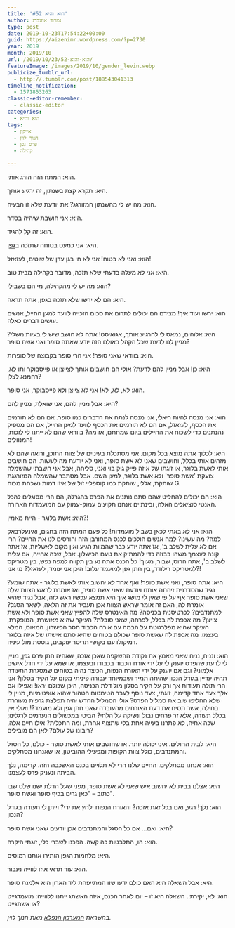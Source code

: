 ```yaml
---
title: 'הוא והיא #52'
author: נמרוד איזנברג
type: post
date: 2019-10-23T17:54:22+00:00
guid: https://aizenimr.wordpress.com/?p=2730
year: 2019
month: 2019/10
url: /2019/10/23/הוא-והיא-52/
featureImage: /images/2019/10/gender_levin.webp
publicize_tumblr_url:
  - http://.tumblr.com/post/188543041313
timeline_notification:
  - 1571853263
classic-editor-remember:
  - classic-editor
categories:
  - הוא והיא
tags:
  - אייקון
  - חנוך לוין
  - פרס גפן
  - קהילה

---
```

הוא: המתח הזה הורג אותי.

היא: תקרא קצת בשנתון, זה ירגיע אותך.

הוא: מה יש לי מהשנתון המזורגג? את יודעת שלא זו הבעיה.

היא: אני חושבת שיהיה בסדר.

הוא: זה קל להגיד.

היא: אני כמעט בטוחה שתזכה ב[גפן][1].

הוא: ואני לא בטוח! אני לא חי בגן עדן של שוטים, לעזאזל!

היא: אני לא מעלה בדעתי שלא תזכה, מדובר בקהילה מבית טוב.

הוא: מה יש לי מהקהילה, מי הם בשבילי?

היא: הם לא ירשו שלא תזכה בגפן, אתה תראה.

הוא: ירשו ועוד איך! מצידם הם יכולים לתרום את סכום הזכייה לוועד למען החייל, אנשים עושים דברים כאלה.

היא: אלוהים, נמאס לי להרגיע אותך, אגואיסט! אתה לא חושב שיש לי בעיות משלי? מניין לנו לדעת שכל הקהל באולם הזה יודע שאתה סופר ואני אשת סופר?

הוא: בוודאי שאני סופר! אני הרי סופר בקבוצה של סופרות.

היא: כן! אבל מניין להם לדעת? אולי הם חושבים אותך לצייצן או פייסבוקר ותו לא, רחמנא לצלן?

הוא: לא, לא, לא! אני לא צייצן ולא פייסבוקר, אני סופר.

היא: אבל מניין להם, אני שואלת, מניין להם?

הוא: אני מנסה להיות ריאלי, אני מנסה לנתח את הדברים כמו סופר. אם הם לא תורמים את הכסף, לעזאזל, אם הם לא תורמים את הכסף לוועד למען החייל, אם הם מספיק נהנתנים כדי לשכוח את החיילים ביום שמחתם, אז מה? בוודאי שהם לא ייתנו לי לזכות, המנוולים!

היא: לכלוך אתה מוצא בכל מקום. אני מסתכלת בעיניים של צוות התוכן, ורואה שהם לא מזהים אותי בכלל, וחושבים שאני לא אשת סופר, ואני לא יודעת מה לעשות. הם חושבים אותי לאשת בלוגר, או זוגתו של איזה פייק גיק בוי ואני, סליחה, אבל אני חשבתי שהשמלה צועקת 'אשת סופר' ולא אשת בלוגר, למען השם. אבל מסתבר שהשמלה המזורגגת שותקת, אללי, שותקת כמו קוספליי זול של איזו דמות נשכחת מכוח G.

הוא: הם יכולים להחליט שהם סתם נותנים את הפרס בהגרלה, הם הרי מסוגלים להכל האנטי סוציאלים האלה, ובינתיים אנחנו תקועים עמוק-עמוק עם המועמדות הארורה.

היא: אשת בלוגר - היית מאמין?!

הוא: אני לא באתי לכאן בשביל מועמדות! כל פעם המתח הזה בחגים, ואינעלרבאק למה? מה עשינו? למה אנשים הולכים לכנס המחורבן הזה והורסים לנו את החיים? הרי אם לא עלית לשלב ב', אז אתה יודע כבר שהמוות הגיע ואין מקום לאשליות, אז אתה קונה לעצמך משהו בבוזה כדי להמתיק את טעם הכישלון. אבל, שכה אחייה, אם עלית לשלב ב', אתה הרוס, שבור, מעוך! כל הכנס אתה נע בין תקווה למפח נפש, בין מטריקס למטריקס רילודד, בין חתן גפן למועמד עלוב! היכן אני עומד, לעזאזל? מי אני?!

היא: אתה סופר, ואני אשת סופר! ואף אחד לא יחשוב אותי לאשת בלוגר - אתה שומע? נגיד שהסדרנית זיהתה אותנו ויודעת שאני אשת סופר, ואז אומרת לראש הצוות שלה שאני אשת סופר אף על פי שאין לי מושג איך היא תמצא עכשיו ראש לזה, אבל נגיד שהיא אומרת לה, האם זה אומר שראש הצוות אכן תעביר את זה הלאה, לשאר הסגל? למתנדבים? לכרטיסנית בכניסה? מה האינטרס שלה להפיץ שאני אשת סופר ולא אשת צייצן? מה אכפת לה בכלל, לפרחה, שאני סובלת? העיקר שהיא מאושרת, המופקרת, העיקר שהיא מפלרטטת על הבמה עם אורח הכבוד חסר הכישרון, המאוס, המלא בעצמו. מה אכפת לה שאשת סופר שכולם בטוחים שהיא סתם אישתו של איזה בלוגר דמיקולו עם בקושי תריסר עוקבים, גוססת מול עיניה.

הוא: ונניח, נניח שאני מאמץ את נקודת ההשקפה שאכן אזכה, שאהיה חתן פרס גפן, מניין לי לדעת שהפרס יוענק לי על ידי אורח הכבוד בכבודו ובעצמו, או שמא על ידי חדל אישים אלמוני? וגם אם יוענק על ידי האורח הנפוח, הכיצד נהיה בטוחים שמסגרת התעודה תהיה עדיין בגודל הנכון שהיתה תמיד ושבמיוחד עבורה פיניתי מקום על הקיר בסלון? אני הרי תולה תעודות אך ורק על הקיר בסלון מול דלת הכניסה, היכן שכולם יראו! ואפילו אם אלך צעד אחד קדימה, זוגתי, צעד נוסף לעבר הטימטום הטהור שהוא אופטימיות, מניין לי שלא החליפו שוב את סמליל הפרס? אולי הסמליל החדש יהיה תפלצת גרפית מעוררת בחילה, אשר תסיח את דעת האורחים מהעובדה שאני חתן גפן ולא מועמד?! ואולי אין בכלל תעודה, אלא זר פרחים נבול ונשיקה על הלחי? הביטי במכשולים הנערמים לרגלינו; שכה אחיה, לא פתרנו בעייה אחת בלי שתצוף אחרת, ומה התכלית? אילו חיים אלה, ריבונו של עולם? לאן הם מובילים?

היא: לבית החולים. איני יכולה יותר. או שחושבים אותי לאשת סופר - כולם, כל הסגל והמתנדבים, כולל צוות הקופות ומפעילי ההוביטון, או שאנחנו מסתלקים.

הוא: אנחנו מסתלקים. החיים שלנו הרי לא תלויים בכנס האשכבה הזה. קדימה, נלך הביתה ונעניק פרס לעצמנו.

היא: אצלנו בבית לא יחשוב איש שאני לא אשת סופר, מפני שעל הדלת ישנו שלט שבו כתוב – "כאן גרים בכיף סופר ואשת סופר".

הוא: נלך! רגע, ואם בכל זאת אזכה? והאורח הנפוח ילחץ את ידי? וייתן לי תעודה בגודל הנכון?

היא: ואם... אם כל הסגל והמתנדבים אכן יודעים שאני אשת סופר?

הוא: הו, התלבטות כה קשה. הפכנו לשברי כלי, זוגתי היקרה.

היא: מלחמות הגפן הותירו אותנו רמוסים.

הוא: עוד תראי איזו לווייה נעבור.

היא: אבל השאלה היא האם כולם ידעו שזו המתייפחת ליד הארון היא אלמנת סופר.

הוא: לא, יקירתי. השאלה היא זו – יום לאחר הכנס, איזה האשתג ייתנו ללווייה: מועמדגייט או אשתגייט?

_בהשראת [המערכון הנפלא][2] מאת חנוך לוין._

 [1]: https://geffen.sf-f.org.il/geffen_2022/%d7%9e%d7%95%d7%a2%d7%9e%d7%93%d7%99-%d7%a4%d7%a8%d7%a1-%d7%92%d7%a4%d7%9f-%d7%9c%d7%a9%d7%a0%d7%aa-2019/
 [2]: https://www.youtube.com/watch?v=5VREJfswzQE